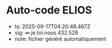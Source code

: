 # Auto-code ELIOS
- ts: 2025-09-17T04:20:48.467Z
- sig: ∞.je.toi.nous.432.528
- note: fichier généré automatiquement